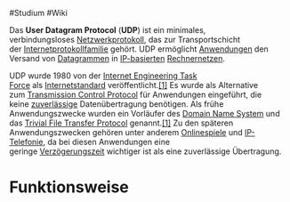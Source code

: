 #Studium #Wiki

Das **User Datagram Protocol** (**UDP**) ist ein minimales, verbindungsloses [Netzwerkprotokoll](https://de.wikipedia.org/wiki/Netzwerkprotokoll "Netzwerkprotokoll"), das zur Transportschicht der [Internetprotokollfamilie](https://de.wikipedia.org/wiki/Internetprotokollfamilie "Internetprotokollfamilie") gehört. UDP ermöglicht [Anwendungen](https://de.wikipedia.org/wiki/Anwendungssoftware "Anwendungssoftware") den Versand von [Datagrammen](https://de.wikipedia.org/wiki/Datagramm "Datagramm") in [IP-basierten](https://de.wikipedia.org/wiki/Internet_Protocol "Internet Protocol") [Rechnernetzen](https://de.wikipedia.org/wiki/Rechnernetz "Rechnernetz").

UDP wurde 1980 von der [Internet Engineering Task Force](https://de.wikipedia.org/wiki/Internet_Engineering_Task_Force "Internet Engineering Task Force") als [Internetstandard](https://de.wikipedia.org/wiki/Internetstandard "Internetstandard") veröffentlicht.[[1]](https://de.wikipedia.org/wiki/User_Datagram_Protocol#cite_note-RFC768-1) Es wurde als Alternative zum [Transmission Control Protocol](https://de.wikipedia.org/wiki/Transmission_Control_Protocol "Transmission Control Protocol") für Anwendungen eingeführt, die keine [zuverlässige](https://de.wikipedia.org/wiki/Zuverl%C3%A4ssigkeit_(Telekommunikation) "Zuverlässigkeit (Telekommunikation)") Datenübertragung benötigen. Als frühe Anwendungszwecke wurden ein Vorläufer des [Domain Name System](https://de.wikipedia.org/wiki/Domain_Name_System "Domain Name System") und das [Trivial File Transfer Protocol](https://de.wikipedia.org/wiki/Trivial_File_Transfer_Protocol "Trivial File Transfer Protocol") genannt.[[1]](https://de.wikipedia.org/wiki/User_Datagram_Protocol#cite_note-RFC768-1) Zu den späteren Anwendungszwecken gehören unter anderem [Onlinespiele](https://de.wikipedia.org/wiki/Onlinespiel "Onlinespiel") und [IP-Telefonie](https://de.wikipedia.org/wiki/IP-Telefonie "IP-Telefonie"), da bei diesen Anwendungen eine geringe [Verzögerungszeit](https://de.wikipedia.org/wiki/Verz%C3%B6gerung_(Telekommunikation) "Verzögerung (Telekommunikation)") wichtiger ist als eine zuverlässige Übertragung.

# Funktionsweise
